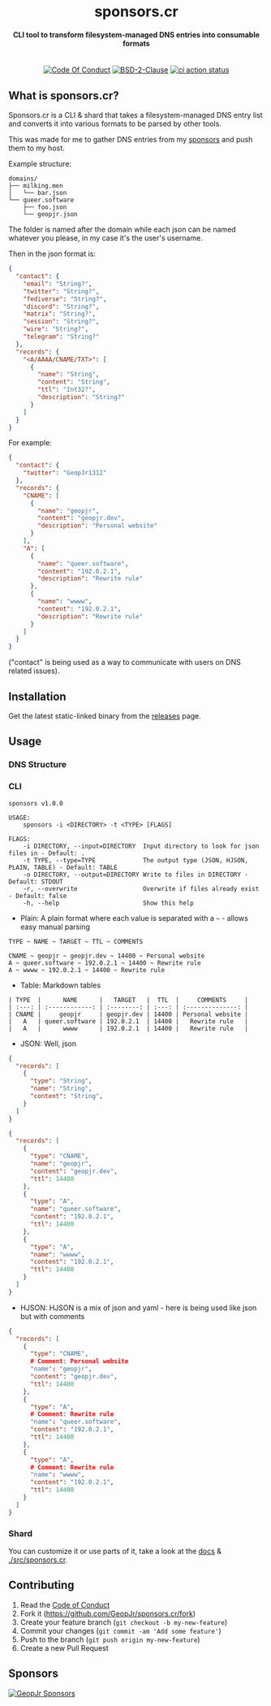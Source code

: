<h1 align="center">sponsors.cr</h1>
<h4 align="center">CLI tool to transform filesystem-managed DNS entries into consumable formats</h4>
<p align="center">
  <br />
    <a href="https://github.com/GeopJr/sponsors.cr/blob/main/CODE_OF_CONDUCT.md"><img src="https://img.shields.io/badge/Contributor%20Covenant-v2.1-ffffff.svg?style=for-the-badge&labelColor=000000" alt="Code Of Conduct" /></a>
    <a href="https://github.com/GeopJr/sponsors.cr/blob/main/LICENSE"><img src="https://img.shields.io/badge/LICENSE-BSD--2--Clause-ffffff.svg?style=for-the-badge&labelColor=000000" alt="BSD-2-Clause" /></a>
    <a href="https://github.com/GeopJr/sponsors.cr/actions"><img src="https://img.shields.io/github/workflow/status/geopjr/sponsors.cr/Specs%20&%20Lint/main?labelColor=000000&style=for-the-badge" alt="ci action status" /></a>
</p>

## What is sponsors.cr?

Sponsors.cr is a CLI & shard that takes a filesystem-managed DNS entry list and converts it into various formats to be parsed by other tools.

This was made for me to gather DNS entries from my [sponsors](https://github.com/sponsors/GeopJr) and push them to my host.

Example structure:

```tree
domains/
├── milking.men
│   └── bar.json
└── queer.software
    ├── foo.json
    └── geopjr.json
```

The folder is named after the domain while each json can be named whatever you please, in my case it's the user's username.

Then in the json format is:

```json
{
  "contact": {
    "email": "String?",
    "twitter": "String?",
    "fediverse": "String?",
    "discord": "String?",
    "matrix": "String?",
    "session": "String?",
    "wire": "String?",
    "telegram": "String?"
  },
  "records": {
    "<A/AAAA/CNAME/TXT>": [
      {
        "name": "String",
        "content": "String",
        "ttl": "Int32?",
        "description": "String?"
      }
    ]
  }
}
```

For example:

```json
{
  "contact": {
    "twitter": "GeopJr1312"
  },
  "records": {
    "CNAME": [
      {
        "name": "geopjr",
        "content": "geopjr.dev",
        "description": "Personal website"
      }
    ],
    "A": [
      {
        "name": "queer.software",
        "content": "192.0.2.1",
        "description": "Rewrite rule"
      },
      {
        "name": "wwww",
        "content": "192.0.2.1",
        "description": "Rewrite rule"
      }
    ]
  }
}
```

("contact" is being used as a way to communicate with users on DNS related issues).

## Installation

Get the latest static-linked binary from the [releases](https://github.com/GeopJr/sponsors.cr/releases/latest) page.

## Usage

### DNS Structure

### CLI

```crystal
sponsors v1.0.0

USAGE:
    sponsors -i <DIRECTORY> -t <TYPE> [FLAGS]

FLAGS:
    -i DIRECTORY, --input=DIRECTORY  Input directory to look for json files in - Default: .
    -t TYPE, --type=TYPE             The output type (JSON, HJSON, PLAIN, TABLE) - Default: TABLE
    -o DIRECTORY, --output=DIRECTORY Write to files in DIRECTORY - Default: STDOUT
    -r, --overwrite                  Overwrite if files already exist - Default: false
    -h, --help                       Show this help
```

- Plain: A plain format where each value is separated with a `~` - allows easy manual parsing

```
TYPE ~ NAME ~ TARGET ~ TTL ~ COMMENTS
```

```
CNAME ~ geopjr ~ geopjr.dev ~ 14400 ~ Personal website
A ~ queer.software ~ 192.0.2.1 ~ 14400 ~ Rewrite rule
A ~ wwww ~ 192.0.2.1 ~ 14400 ~ Rewrite rule
```

- Table: Markdown tables

```
| TYPE  |      NAME      |   TARGET   |  TTL  |     COMMENTS     |
| :---: | :------------: | :--------: | :---: | :--------------: |
| CNAME |     geopjr     | geopjr.dev | 14400 | Personal website |
|   A   | queer.software | 192.0.2.1  | 14400 |   Rewrite rule   |
|   A   |      wwww      | 192.0.2.1  | 14400 |   Rewrite rule   |
```

- JSON: Well, json

```json
{
  "records": [
    {
      "type": "String",
      "name": "String",
      "content": "String",
    }
  ]
}
```

```json
{
  "records": [
    {
      "type": "CNAME",
      "name": "geopjr",
      "content": "geopjr.dev",
      "ttl": 14400
    },
    {
      "type": "A",
      "name": "queer.software",
      "content": "192.0.2.1",
      "ttl": 14400
    },
    {
      "type": "A",
      "name": "wwww",
      "content": "192.0.2.1",
      "ttl": 14400
    }
  ]
}
```

- HJSON: HJSON is a mix of json and yaml - here is being used like json but with comments

```json
{
  "records": [
    {
      "type": "CNAME",
      # Comment: Personal website
      "name": "geopjr",
      "content": "geopjr.dev",
      "ttl": 14400
    },
    {
      "type": "A",
      # Comment: Rewrite rule
      "name": "queer.software",
      "content": "192.0.2.1",
      "ttl": 14400
    },
    {
      "type": "A",
      # Comment: Rewrite rule
      "name": "wwww",
      "content": "192.0.2.1",
      "ttl": 14400
    }
  ]
}
```

### Shard

You can customize it or use parts of it, take a look at the [docs](https://geopjr.github.io/sponsors.cr/) & [./src/sponsors.cr](./src/sponsors.cr).

## Contributing

1. Read the [Code of Conduct](https://github.com/GeopJr/sponsors.cr/blob/main/CODE_OF_CONDUCT.md)
2. Fork it (<https://github.com/GeopJr/sponsors.cr/fork>)
3. Create your feature branch (`git checkout -b my-new-feature`)
4. Commit your changes (`git commit -am 'Add some feature'`)
5. Push to the branch (`git push origin my-new-feature`)
6. Create a new Pull Request

## Sponsors

<p align="center">

[![GeopJr Sponsors](https://cdn.jsdelivr.net/gh/GeopJr/GeopJr@main/sponsors.svg)](https://github.com/sponsors/GeopJr)

</p>
